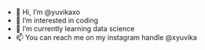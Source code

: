 - 👋 Hi, I’m @yuvikaxo
- 👀 I’m interested in coding
- 🌱 I’m currently learning data science
- 📫 You can reach me on my instagram handle @xyuvika

<!---
yuvikaxo/yuvikaxo is a ✨ special ✨ repository because its `README.md` (this file) appears on your GitHub profile.
You can click the Preview link to take a look at your changes.
--->
